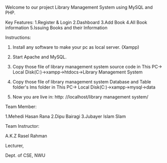 Welcome to our project Library Management System using MySQL and PHP.

Key Features: 1.Register & Login 2.Dashboard 3.Add Book 4.All Book information 5.Issuing Books and their Information

Instructions:

1. Install any software to make your pc as local server. (Xampp)

2. Start Apache and MySQL.

3. Copy those file of library management system source code in This PC-> Local Disk(C:)->xampp->htdocs->Library Management System

4. Copy those file of library management system Database and Table folder's lms folder in This PC-> Local Disk(C:)->xampp->mysql->data

5. Now you are live in: http: //localhost/library management system/

Team Member:

1.Mehedi Hasan Rana 2.Dipu Bairagi 3.Jubayer Islam SIam

Team Instructor:

A.K.Z Rasel Rahman

Lecturer,

Dept. of CSE, NWU

